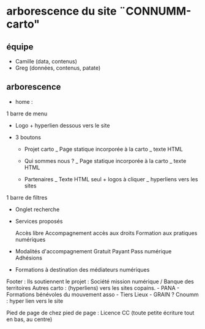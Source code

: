 # arborescence du site ¨CONNUMM-carto"

## équipe 

- Camille (data, contenus)
- Greg (données, contenus, patate)


## arborescence

- home :

1 barre de menu
  
  - Logo + hyperlien dessous vers le site
  
  - 3 boutons
    
    - Projet carto _ Page statique incorporée à la carto _ texte HTML
    
    - Qui sommes nous ? _ Page statique incorporée à la carto _ texte HTML
    
    - Partenaires _ Texte HTML seul + logos à cliquer _ hyperliens vers les sites
    
1 barre de filtres

  - Onglet recherche

  - Services proposés
  
      Accès libre
      Accompagnement accès aux droits
      Formation aux pratiques numériques   
   
   - Modalités d'accompagnement
      Gratuit
      Payant
      Pass numérique
      Adhésions
  
  - Formations à destination des médiateurs numériques 
  
  Footer :
  Ils soutiennent le projet : Société mission numérique / Banque des territoires
  Autres carto : (hyperliens) vers les sites copains. 
    - PANA
    - Formations bénévoles du mouvement asso
    - Tiers Lieux
    - GRAIN ?
  Cnoumm : hyper lien vers le site

Pied de page de chez pied de page : Licence CC (toute petite écriture tout en bas, au centre)
